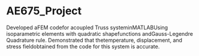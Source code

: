 # AE675_Project
Developed aFEM codefor acoupled Truss systeminMATLABUsing isoparametric elements with quadratic shapefunctions andGauss-Legendre Quadrature rule.
Demonstrated that thetemperature, displacement, and stress fieldobtained from the code for this system is accurate.
